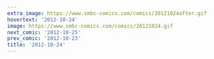 ```yaml
---
extra_image: https://www.smbc-comics.com/comics/20121024after.gif
hovertext: '2012-10-24'
image: https://www.smbc-comics.com/comics/20121024.gif
next_comic: '2012-10-25'
prev_comic: '2012-10-23'
title: '2012-10-24'
---
```


